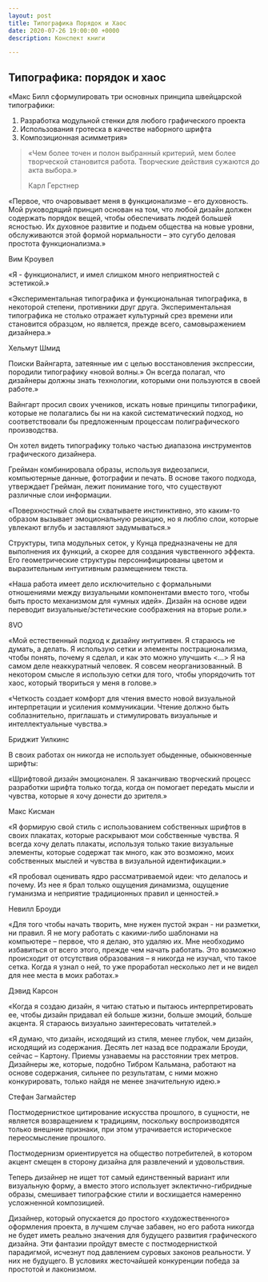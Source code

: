 ```yaml
---
layout: post
title: Типографика Порядок и Хаос
date: 2020-07-26 19:00:00 +0000
description: Конспект книги

---
```

## Типографика: порядок и хаос

«Макс Билл сформулировать три основных принципа швейцарской типографики:

1. Разработка модульной стенки для любого графического проекта
2. Использования гротеска в качестве наборного шрифта
3. Композиционная асимметрия»

> «Чем более точен и полон выбранный критерий, мем более творческой становится работа. Творческие действия сужаются до акта выбора.»
>
> Карл Герстнер

«Первое, что очаровывает меня в функционализме – его духовность. Мой руководящий принцип основан на том, что любой дизайн должен содержать порядок вещей, чтобы обеспечивать людей большей ясностью. Их духовное развитие и подьем общества на новые уровни, обслуживаются этой формой нормальности – это сугубо деловая простота функционализма.»

Вим Кроувел

«Я - функционалист, и имел слишком много неприятностей с эстетикой.»

«Экспериментальная типографика и функциональная типографика, в некоторой степени, противники друг друга. Экспериментальная типографика не столько отражает культурный срез времени или становится образцом, но является, прежде всего, самовыражением дизайнера.»

Хельмут Шмид

Поиски Вайнгарта, затеянные им с целью восстановления экспрессии, породили типографику «новой волны.» Он всегда полагал, что дизайнеры должны знать технологии, которыми они пользуются в своей работе.»

Вайнгарт просил своих учеников, искать новые принципы типографики, которые не полагались бы ни на какой систематический подход, но соответствовали бы предложенным процессам полиграфического производства.

Он хотел видеть типографику только частью диапазона инструментов графического дизайнера.

Грейман комбинировала образы, используя видеозаписи, компьютерные данные, фотографии и печать. В основе такого подхода, утверждает Грейман, лежит понимание того, что существуют различные слои информации.

«Поверхностный слой вы схватываете инстинктивно, это каким-то образом вызывает эмоциональную реакцию, но я люблю слои, которые увлекают вглубь и заставляют задумываться.»

Структуры, типа модульных сеток, у Кунца предназначены не для выполнения их функций, а скорее для создания чувственного эффекта. Его геометрические структуры персонифицированы цветом и выразительным интуитивным размещением текста.

«Наша работа имеет дело исключительно с формальными отношениями между визуальными компонентами вместо того, чтобы быть просто механизмом для «умных идей». Дизайн на основе идеи переводит визуальные/эстетические соображения на вторые роли.»

8VO

«Мой естественный подход к дизайну интуитивен. Я стараюсь не думать, а делать. Я использую сетки и элементы пострационализма, чтобы понять, почему я сделал, и как это можно улучшить <…> Я на самом деле неаккуратный человек. Я совсем неорганизованный. В некотором смысле я использую сетки для того, чтобы упорядочить тот хаос, который твориться у меня в голове.»

«Четкость создает комфорт для чтения вместо новой визуальной интерпретации и усиления коммуникации. Чтение должно быть соблазнительно, приглашать и стимулировать визуальные и интеллектуальные чувства.»

Бриджит Уилкинс

В своих работах он никогда не использует обыденные, обыкновенные шрифты:

«Шрифтовой дизайн эмоционален. Я заканчиваю творческий процесс разработки шрифта только тогда, когда он помогает передать мысли и чувства, которые я хочу донести до зрителя.»

Макс Кисман

«Я формирую свой стиль с использованием собственных шрифтов в своих плакатах, которые раскрывают мои собственные чувства. Я всегда хочу делать плакаты, используя только такие визуальные элементы, которые содержат так много, как это возможно, моих собственных мыслей и чувства в визуальной идентификации.»

«Я пробовал оценивать ядро рассматриваемой идеи: что делалось и почему. Из нее я брал только ощущения динамизма, ощущение гуманизма и неприятие традиционных правил и ценностей.»

Невилл Броуди

«Для того чтобы начать творить, мне нужен пустой экран - ни разметки, ни правил. Я не могу работать с какими-либо шаблонами на компьютере – первое, что я делаю, это удаляю их. Мне необходимо избавиться от всего этого, прежде чем начать работать. Это возможно происходит от отсутствия образования – я никогда не изучал, что такое сетка. Когда я узнал о ней, то уже проработал несколько лет и не видел для нее места в моих работах.»

Дэвид Карсон

«Когда я создаю дизайн, я читаю статью и пытаюсь интерпретировать ее, чтобы дизайн придавал ей больше жизни, больше эмоций, больше акцента. Я стараюсь визуально заинтересовать читателей.»

«Я думаю, что дизайн, исходящий из стиля, менее глубок, чем дизайн, исходящий из содержания. Десять лет назад все подражали Броуди, сейчас – Картону. Приемы узнаваемы на расстоянии трех метров. Дизайнеры же, которые, подобно Тибром Кальмана, работают на основе содержания, сильнее по результатам, с ними можно конкурировать, только найдя не менее значительную идею.»

Стефан Загмайстер

Постмодернисткое цитирование искусства прошлого, в сущности, не является возвращением к традициям, поскольку воспроизводятся только внешние признаки, при этом утрачивается историческое переосмысление прошлого.

Постмодернизм ориентируется на общество потребителей, в котором акцент смещен в сторону дизайна для развлечений и удовольствия.

Теперь дизайнер не ищет тот самый единственный вариант или визуальную форму, а вместо этого использует эклектично-гибридные образы, смешивает типографские стили и восхищается намеренно усложненной композицией.

Дизайнер, который опускается до простого «художественного» оформления проекта, в лучшем случае забавен, но его работа никогда не будет иметь реально значения для будущего развития графического дизайна. Эти фантазии пройдут вместе с постмодернисткой парадигмой, исчезнут под давлением суровых законов реальности. У них не будущего. В условиях жесточайшей конкуренции победа за простотой и лаконизмом.
